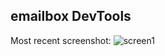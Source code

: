 ## emailbox DevTools

Most recent screenshot: 
![screen1](http://dl.dropbox.com/u/6673634/Screenshots/8cgw.png)  
